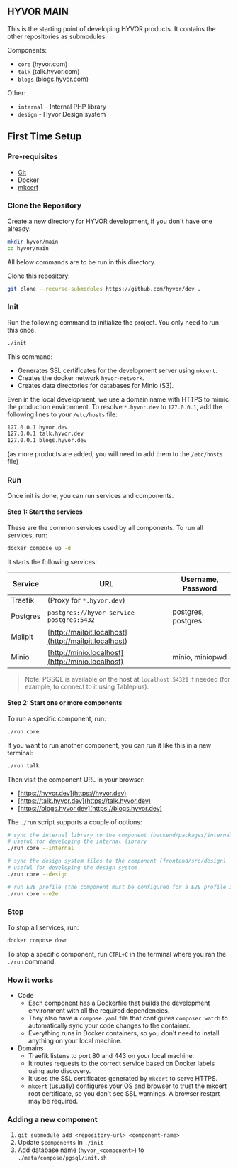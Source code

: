 ## HYVOR MAIN

This is the starting point of developing HYVOR products. It contains the other repositories as submodules.

Components:

-   `core` (hyvor.com)
-   `talk` (talk.hyvor.com)
-   `blogs` (blogs.hyvor.com)

Other:

-   `internal` - Internal PHP library
-   `design` - Hyvor Design system

## First Time Setup

### Pre-requisites

-   [Git](https://git-scm.com/downloads)
-   [Docker](https://docs.docker.com/engine/install/)
-   [mkcert](https://github.com/FiloSottile/mkcert)

### Clone the Repository

Create a new directory for HYVOR development, if you don't have one already:

```bash
mkdir hyvor/main
cd hyvor/main
```

All below commands are to be run in this directory.

Clone this repository:

```bash
git clone --recurse-submodules https://github.com/hyvor/dev .
```

### Init

Run the following command to initialize the project. You only need to run this once.

```bash
./init
```

This command:

-   Generates SSL certificates for the development server using `mkcert`.
-   Creates the docker network `hyvor-network`.
-   Creates data directories for databases for Minio (S3).

Even in the local development, we use a domain name with HTTPS to mimic the production environment. To resolve `*.hyvor.dev` to `127.0.0.1`, add the following lines to your `/etc/hosts` file:

```bash
127.0.0.1 hyvor.dev
127.0.0.1 talk.hyvor.dev
127.0.0.1 blogs.hyvor.dev
```

(as more products are added, you will need to add them to the `/etc/hosts` file)

### Run

Once init is done, you can run services and components.

#### Step 1: Start the services

These are the common services used by all components. To run all services, run:

```bash
docker compose up -d
```

It starts the following services:

| Service  | URL                                                  | Username, Password |
| -------- | ---------------------------------------------------- | ------------------ |
| Traefik  | (Proxy for `*.hyvor.dev`)                            |                    |
| Postgres | `postgres://hyvor-service-postgres:5432`             | postgres, postgres |
| Mailpit  | [http://mailpit.localhost](http://mailpit.localhost) |
| Minio    | [http://minio.localhost](http://minio.localhost)     | minio, miniopwd    |

> Note: PGSQL is available on the host at `localhost:54321` if needed (for example, to connect to it using Tableplus).

#### Step 2: Start one or more components

To run a specific component, run:

```bash
./run core
```

If you want to run another component, you can run it like this in a new terminal:

```bash
./run talk
```

Then visit the component URL in your browser:

-   [https://hyvor.dev](https://hyvor.dev)
-   [https://talk.hyvor.dev](https://talk.hyvor.dev)
-   [https://blogs.hyvor.dev](https://blogs.hyvor.dev)

The `./run` script supports a couple of options:

```bash
# sync the internal library to the component (backend/packages/internal)
# useful for developing the internal library
./run core --internal

# sync the design system files to the component (frontend/src/design)
# useful for developing the design system
./run core --design

# run E2E profile (the component must be configured for a E2E profile in compose.yaml)
./run core --e2e
```

### Stop

To stop all services, run:

```bash
docker compose down
```

To stop a specific component, run `CTRL+C` in the terminal where you ran the `./run` command.

### How it works

-   Code
    -   Each component has a Dockerfile that builds the development environment with all the required dependencies.
    -   They also have a `compose.yaml` file that configures `composer watch` to automatically sync your code changes to the container.
    -   Everything runs in Docker containers, so you don't need to install anything on your local machine.
-   Domains
    -   Traefik listens to port 80 and 443 on your local machine.
    -   It routes requests to the correct service based on Docker labels using auto discovery.
    -   It uses the SSL certificates generated by `mkcert` to serve HTTPS.
    -   `mkcert` (usually) configures your OS and browser to trust the mkcert root certificate, so you don't see SSL warnings. A browser restart may be required.

### Adding a new component

1. `git submodule add <repository-url> <component-name>`
2. Update `$components` in `./init`
3. Add database name (`hyvor_<component>`) to `./meta/compose/pgsql/init.sh`
